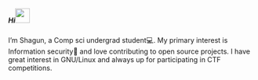 ##### Hi<img src="https://raw.githubusercontent.com/MartinHeinz/MartinHeinz/master/wave.gif" width="30px" height="30px">

I’m Shagun, a Comp sci undergrad student💻. My primary interest is Information security🔐 and love contributing to open source projects. I have great interest in GNU/Linux and always up for participating in CTF competitions.

